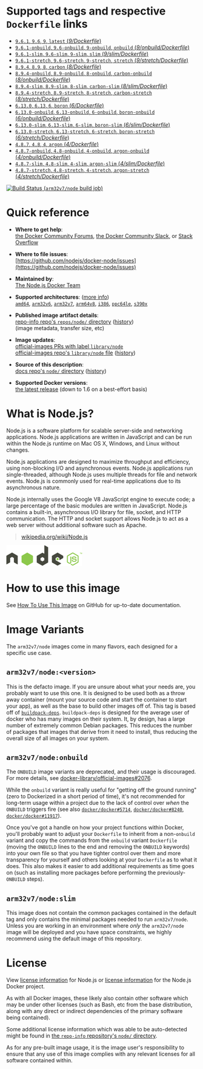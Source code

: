 <!--

********************************************************************************

WARNING:

    DO NOT EDIT "node/README.md"

    IT IS AUTO-GENERATED

    (from the other files in "node/" combined with a set of templates)

********************************************************************************

-->

# Supported tags and respective `Dockerfile` links

-	[`9.6.1`, `9.6`, `9`, `latest` (*9/Dockerfile*)](https://github.com/nodejs/docker-node/blob/cd2bb38947e51a60df45b71f8637852caffb1c1d/9/Dockerfile)
-	[`9.6.1-onbuild`, `9.6-onbuild`, `9-onbuild`, `onbuild` (*9/onbuild/Dockerfile*)](https://github.com/nodejs/docker-node/blob/cd2bb38947e51a60df45b71f8637852caffb1c1d/9/onbuild/Dockerfile)
-	[`9.6.1-slim`, `9.6-slim`, `9-slim`, `slim` (*9/slim/Dockerfile*)](https://github.com/nodejs/docker-node/blob/cd2bb38947e51a60df45b71f8637852caffb1c1d/9/slim/Dockerfile)
-	[`9.6.1-stretch`, `9.6-stretch`, `9-stretch`, `stretch` (*9/stretch/Dockerfile*)](https://github.com/nodejs/docker-node/blob/cd2bb38947e51a60df45b71f8637852caffb1c1d/9/stretch/Dockerfile)
-	[`8.9.4`, `8.9`, `8`, `carbon` (*8/Dockerfile*)](https://github.com/nodejs/docker-node/blob/8498ff5302c19506c9edc3ce152f2bd4aa6b26b3/8/Dockerfile)
-	[`8.9.4-onbuild`, `8.9-onbuild`, `8-onbuild`, `carbon-onbuild` (*8/onbuild/Dockerfile*)](https://github.com/nodejs/docker-node/blob/994f8286cb0efc92578902d5fd11182f63a59869/8/onbuild/Dockerfile)
-	[`8.9.4-slim`, `8.9-slim`, `8-slim`, `carbon-slim` (*8/slim/Dockerfile*)](https://github.com/nodejs/docker-node/blob/8498ff5302c19506c9edc3ce152f2bd4aa6b26b3/8/slim/Dockerfile)
-	[`8.9.4-stretch`, `8.9-stretch`, `8-stretch`, `carbon-stretch` (*8/stretch/Dockerfile*)](https://github.com/nodejs/docker-node/blob/8498ff5302c19506c9edc3ce152f2bd4aa6b26b3/8/stretch/Dockerfile)
-	[`6.13.0`, `6.13`, `6`, `boron` (*6/Dockerfile*)](https://github.com/nodejs/docker-node/blob/8498ff5302c19506c9edc3ce152f2bd4aa6b26b3/6/Dockerfile)
-	[`6.13.0-onbuild`, `6.13-onbuild`, `6-onbuild`, `boron-onbuild` (*6/onbuild/Dockerfile*)](https://github.com/nodejs/docker-node/blob/b57e96aea75f8e7960e17b3fb0efded41b295909/6/onbuild/Dockerfile)
-	[`6.13.0-slim`, `6.13-slim`, `6-slim`, `boron-slim` (*6/slim/Dockerfile*)](https://github.com/nodejs/docker-node/blob/8498ff5302c19506c9edc3ce152f2bd4aa6b26b3/6/slim/Dockerfile)
-	[`6.13.0-stretch`, `6.13-stretch`, `6-stretch`, `boron-stretch` (*6/stretch/Dockerfile*)](https://github.com/nodejs/docker-node/blob/8498ff5302c19506c9edc3ce152f2bd4aa6b26b3/6/stretch/Dockerfile)
-	[`4.8.7`, `4.8`, `4`, `argon` (*4/Dockerfile*)](https://github.com/nodejs/docker-node/blob/8498ff5302c19506c9edc3ce152f2bd4aa6b26b3/4/Dockerfile)
-	[`4.8.7-onbuild`, `4.8-onbuild`, `4-onbuild`, `argon-onbuild` (*4/onbuild/Dockerfile*)](https://github.com/nodejs/docker-node/blob/2dfcf38dafc79c0e163293b8a84f4daf7c0d6898/4/onbuild/Dockerfile)
-	[`4.8.7-slim`, `4.8-slim`, `4-slim`, `argon-slim` (*4/slim/Dockerfile*)](https://github.com/nodejs/docker-node/blob/8498ff5302c19506c9edc3ce152f2bd4aa6b26b3/4/slim/Dockerfile)
-	[`4.8.7-stretch`, `4.8-stretch`, `4-stretch`, `argon-stretch` (*4/stretch/Dockerfile*)](https://github.com/nodejs/docker-node/blob/8498ff5302c19506c9edc3ce152f2bd4aa6b26b3/4/stretch/Dockerfile)

[![Build Status](https://doi-janky.infosiftr.net/job/multiarch/job/arm32v7/job/node/badge/icon) (`arm32v7/node` build job)](https://doi-janky.infosiftr.net/job/multiarch/job/arm32v7/job/node/)

# Quick reference

-	**Where to get help**:  
	[the Docker Community Forums](https://forums.docker.com/), [the Docker Community Slack](https://blog.docker.com/2016/11/introducing-docker-community-directory-docker-community-slack/), or [Stack Overflow](https://stackoverflow.com/search?tab=newest&q=docker)

-	**Where to file issues**:  
	[https://github.com/nodejs/docker-node/issues](https://github.com/nodejs/docker-node/issues)

-	**Maintained by**:  
	[The Node.js Docker Team](https://github.com/nodejs/docker-node)

-	**Supported architectures**: ([more info](https://github.com/docker-library/official-images#architectures-other-than-amd64))  
	[`amd64`](https://hub.docker.com/r/amd64/node/), [`arm32v6`](https://hub.docker.com/r/arm32v6/node/), [`arm32v7`](https://hub.docker.com/r/arm32v7/node/), [`arm64v8`](https://hub.docker.com/r/arm64v8/node/), [`i386`](https://hub.docker.com/r/i386/node/), [`ppc64le`](https://hub.docker.com/r/ppc64le/node/), [`s390x`](https://hub.docker.com/r/s390x/node/)

-	**Published image artifact details**:  
	[repo-info repo's `repos/node/` directory](https://github.com/docker-library/repo-info/blob/master/repos/node) ([history](https://github.com/docker-library/repo-info/commits/master/repos/node))  
	(image metadata, transfer size, etc)

-	**Image updates**:  
	[official-images PRs with label `library/node`](https://github.com/docker-library/official-images/pulls?q=label%3Alibrary%2Fnode)  
	[official-images repo's `library/node` file](https://github.com/docker-library/official-images/blob/master/library/node) ([history](https://github.com/docker-library/official-images/commits/master/library/node))

-	**Source of this description**:  
	[docs repo's `node/` directory](https://github.com/docker-library/docs/tree/master/node) ([history](https://github.com/docker-library/docs/commits/master/node))

-	**Supported Docker versions**:  
	[the latest release](https://github.com/docker/docker-ce/releases/latest) (down to 1.6 on a best-effort basis)

# What is Node.js?

Node.js is a software platform for scalable server-side and networking applications. Node.js applications are written in JavaScript and can be run within the Node.js runtime on Mac OS X, Windows, and Linux without changes.

Node.js applications are designed to maximize throughput and efficiency, using non-blocking I/O and asynchronous events. Node.js applications run single-threaded, although Node.js uses multiple threads for file and network events. Node.js is commonly used for real-time applications due to its asynchronous nature.

Node.js internally uses the Google V8 JavaScript engine to execute code; a large percentage of the basic modules are written in JavaScript. Node.js contains a built-in, asynchronous I/O library for file, socket, and HTTP communication. The HTTP and socket support allows Node.js to act as a web server without additional software such as Apache.

> [wikipedia.org/wiki/Node.js](https://en.wikipedia.org/wiki/Node.js)

![logo](https://raw.githubusercontent.com/docker-library/docs/01c12653951b2fe592c1f93a13b4e289ada0e3a1/node/logo.png)

# How to use this image

See [How To Use This Image](https://github.com/nodejs/docker-node/blob/master/README.md#how-to-use-this-image) on GitHub for up-to-date documentation.

# Image Variants

The `arm32v7/node` images come in many flavors, each designed for a specific use case.

## `arm32v7/node:<version>`

This is the defacto image. If you are unsure about what your needs are, you probably want to use this one. It is designed to be used both as a throw away container (mount your source code and start the container to start your app), as well as the base to build other images off of. This tag is based off of [`buildpack-deps`](https://registry.hub.docker.com/_/buildpack-deps/). `buildpack-deps` is designed for the average user of docker who has many images on their system. It, by design, has a large number of extremely common Debian packages. This reduces the number of packages that images that derive from it need to install, thus reducing the overall size of all images on your system.

## `arm32v7/node:onbuild`

The `ONBUILD` image variants are deprecated, and their usage is discouraged. For more details, see [docker-library/official-images#2076](https://github.com/docker-library/official-images/issues/2076).

While the `onbuild` variant is really useful for "getting off the ground running" (zero to Dockerized in a short period of time), it's not recommended for long-term usage within a project due to the lack of control over *when* the `ONBUILD` triggers fire (see also [`docker/docker#5714`](https://github.com/docker/docker/issues/5714), [`docker/docker#8240`](https://github.com/docker/docker/issues/8240), [`docker/docker#11917`](https://github.com/docker/docker/issues/11917)).

Once you've got a handle on how your project functions within Docker, you'll probably want to adjust your `Dockerfile` to inherit from a non-`onbuild` variant and copy the commands from the `onbuild` variant `Dockerfile` (moving the `ONBUILD` lines to the end and removing the `ONBUILD` keywords) into your own file so that you have tighter control over them and more transparency for yourself and others looking at your `Dockerfile` as to what it does. This also makes it easier to add additional requirements as time goes on (such as installing more packages before performing the previously-`ONBUILD` steps).

## `arm32v7/node:slim`

This image does not contain the common packages contained in the default tag and only contains the minimal packages needed to run `arm32v7/node`. Unless you are working in an environment where *only* the `arm32v7/node` image will be deployed and you have space constraints, we highly recommend using the default image of this repository.

# License

View [license information](https://github.com/nodejs/node/blob/master/LICENSE) for Node.js or [license information](https://github.com/nodejs/docker-node/blob/master/LICENSE) for the Node.js Docker project.

As with all Docker images, these likely also contain other software which may be under other licenses (such as Bash, etc from the base distribution, along with any direct or indirect dependencies of the primary software being contained).

Some additional license information which was able to be auto-detected might be found in [the `repo-info` repository's `node/` directory](https://github.com/docker-library/repo-info/tree/master/repos/node).

As for any pre-built image usage, it is the image user's responsibility to ensure that any use of this image complies with any relevant licenses for all software contained within.
